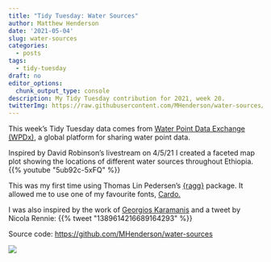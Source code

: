 ```yaml
---
title: "Tidy Tuesday: Water Sources"
author: Matthew Henderson
date: '2021-05-04'
slug: water-sources
categories:
  - posts
tags:
  - tidy-tuesday
draft: no
editor_options: 
  chunk_output_type: console
description: My Tidy Tuesday contribution for 2021, week 20.
twitterImg: https://raw.githubusercontent.com/MHenderson/water-sources/master/water-sources-preview.png
---
```


This week’s Tidy Tuesday data comes from
[Water Point Data Exchange (WPDx)](https://data.waterpointdata.org/dataset/Water-Point-Data-Exchange-WPDx-Basic-/jfkt-jmqa),
a global platform for sharing water point data.

Inspired by David Robinson’s livestream on 4/5/21
I created a faceted map plot
showing the locations of different water sources
throughout Ethiopia.
{{% youtube "5ub92c-5xFQ" %}}

This was my first time
using Thomas Lin Pedersen’s
[{ragg}](https://ragg.r-lib.org/)
package.
It allowed me to use
one of my favourite fonts,
[Cardo.](https://fonts.google.com/specimen/Cardo)

I was also inspired
by the work of
[Georgios Karamanis](https://karaman.is/)
and a tweet
by Nicola Rennie:
{{% tweet "1389614216689164293" %}}

Source code: https://github.com/MHenderson/water-sources

![](https://raw.githubusercontent.com/MHenderson/water-sources/master/water-sources.png)
